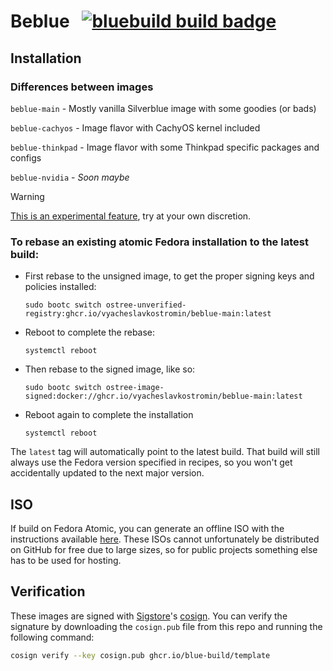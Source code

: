 # Beblue &nbsp; [![bluebuild build badge](https://github.com/blue-build/template/actions/workflows/build.yml/badge.svg)](https://github.com/blue-build/template/actions/workflows/build.yml)

## Installation

### Differences between images
`beblue-main` - Mostly vanilla Silverblue image with some goodies (or bads)

`beblue-cachyos` - Image flavor with CachyOS kernel included

`beblue-thinkpad` - Image flavor with some Thinkpad specific packages and configs

`beblue-nvidia` - *Soon maybe*

> [!WARNING]  
> [This is an experimental feature](https://www.fedoraproject.org/wiki/Changes/OstreeNativeContainerStable), try at your own discretion.

### To rebase an existing atomic Fedora installation to the latest build:

- First rebase to the unsigned image, to get the proper signing keys and policies installed:
  ```
  sudo bootc switch ostree-unverified-registry:ghcr.io/vyacheslavkostromin/beblue-main:latest
  ```
- Reboot to complete the rebase:
  ```
  systemctl reboot
  ```
- Then rebase to the signed image, like so:
  ```
  sudo bootc switch ostree-image-signed:docker://ghcr.io/vyacheslavkostromin/beblue-main:latest
  ```
- Reboot again to complete the installation
  ```
  systemctl reboot
  ```

The `latest` tag will automatically point to the latest build. That build will still always use the Fedora version specified in recipes, so you won't get accidentally updated to the next major version.

## ISO

If build on Fedora Atomic, you can generate an offline ISO with the instructions available [here](https://blue-build.org/learn/universal-blue/#fresh-install-from-an-iso). These ISOs cannot unfortunately be distributed on GitHub for free due to large sizes, so for public projects something else has to be used for hosting.

## Verification

These images are signed with [Sigstore](https://www.sigstore.dev/)'s [cosign](https://github.com/sigstore/cosign). You can verify the signature by downloading the `cosign.pub` file from this repo and running the following command:

```bash
cosign verify --key cosign.pub ghcr.io/blue-build/template
```